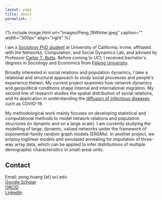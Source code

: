 ```yaml
---
layout: page
title: About
permalink: /
---
```


{% include image.html url="images/Peng_19Winter.jpeg" caption="" width="300px" align="right" %}

I am a [Sociology PhD student] at University of California, Irvine, affiliated with the Networks, Computation, and Social Dynamics Lab, and advised by Professor [Carter T. Butts]. Before coming to UCI, I received bachelor's degrees in Sociology and Economics from [Peking University]. <br />

Broadly interested in social relations and population dynamics, I take a relational and structural approach to study social processes and people's experience therein. My current project examines how network dynamics and geopolitical conditions shape internal and international migration. My second line of research studies the spatial distribution of social relations, and its application in understanding the [diffusion of infectious diseases] such as COVID-19. <br />

My methodological work mainly focuses on developing statistical and computational methods to model network relations and population structures (in dynamic and on a large scale). I am currently studying the modelling of large, dynamic, valued networks under the framework of exponential-family random graph models (ERGMs). In another project, we employ loglinear models and simulated annealing for imputation of three-way array data, which can be applied to infer distributions of multiple demographic characteristics in small-areal units.

<!--I also develop statistical and computational methods. I develop methods and tools to model large, dynamic, valued networks using the [ERGM] framework, by implementing functions of Maximum Pseudo Likelihood Estimation. In another project, we develop methods to input three-way crosstab data using loglinear models and simulated annealing, which could be employed to estimate the interactions among demographic characteristics in different geographic areas. I also write codes under the ergm framework in R to model network patterns, visualize model accuracy, create formatted regression tables, etc. You can sisit the programming section for more information.
I am also implementing codes, as extension of [ergm.count] package in R, for goodness-of-fit diagnosis and modeling of dependence terms. 
-->



## Contact

Email: peng.huang [at] uci.edu <br />
[Google Scholar]  <br />
[ORCID] <br />
[LinkedIn]


<!--Note: add [] back to NCASD and use research page of Carter once websites are back -->

[Sociology PhD student]: https://www.sociology.uci.edu/
[Networks, Computation, and Social Dynamics Lab]: http://ncasd.org/index.html
[Carter T. Butts]: https://scholar.google.com/citations?user=-VGAs1cAAAAJ&hl=en&oi=ao
<!--http://www.carterbutts.com/index.html-->
[Peking University]:http://english.pku.edu.cn/
[diffusion of infectious diseases]: https://doi.org/10.1073/pnas.2011656117
[ergm.count]: https://cran.r-project.org/web/packages/ergm.count/index.html
[LinkedIn]: https://www.linkedin.com/in/peng-huang-a1b4b9a4
[ORCID]: https://orcid.org/0000-0001-5614-786X
[Google Scholar]: https://scholar.google.com/citations?hl=en&user=Syb9tOAAAAAJ